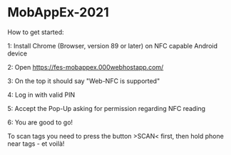 # MobAppEx-2021
 
How to get started:

1: Install Chrome (Browser, version 89 or later) on NFC capable Android device

2: Open https://fes-mobappex.000webhostapp.com/

3: On the top it should say "Web-NFC is supported"

4: Log in with valid PIN

5: Accept the Pop-Up asking for permission regarding NFC reading

6: You are good to go!


To scan tags you need to press the button >SCAN< first, then hold phone near tags - et voilà!
